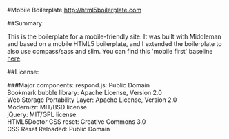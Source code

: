 #Mobile Boilerplate
http://html5boilerplate.com

##Summary:

This is the boilerplate for a mobile-friendly site. It was built with Middleman and based on a mobile HTML5 boilerplate, and I extended the boilerplate to also use compass/sass and slim. You can find this 'mobile first' baseline [here](https://github.com/shichuan/mobile-html5-boilerplate).

##License:

###Major components:
respond.js: Public Domain<br />
Bookmark bubble library: Apache License, Version 2.0<br />
Web Storage Portability Layer: Apache License, Version 2.0<br />
Modernizr: MIT/BSD license<br />
jQuery: MIT/GPL license<br />
HTML5Doctor CSS reset: Creative Commons 3.0 <br />
CSS Reset Reloaded: Public Domain 